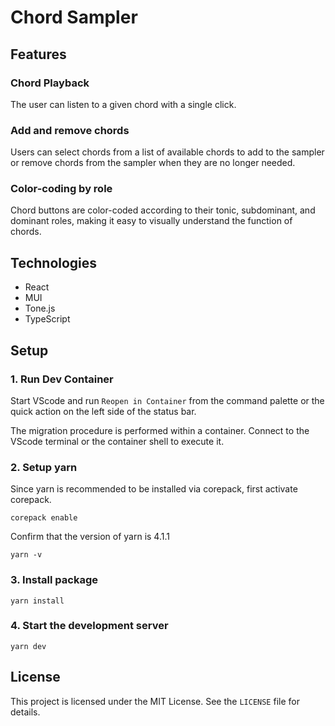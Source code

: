 # Chord Sampler

## Features

### Chord Playback

The user can listen to a given chord with a single click.

### Add and remove chords

Users can select chords from a list of available chords to add to the sampler or remove chords from the sampler when they are no longer needed.

### Color-coding by role

Chord buttons are color-coded according to their tonic, subdominant, and dominant roles, making it easy to visually understand the function of chords.

## Technologies

- React
- MUI
- Tone.js
- TypeScript

## Setup

### 1. Run Dev Container

Start VScode and run `Reopen in Container` from the command palette or the quick action on the left side of the status bar.

The migration procedure is performed within a container.
Connect to the VScode terminal or the container shell to execute it.

### 2. Setup yarn

Since yarn is recommended to be installed via corepack, first activate corepack.

```
corepack enable
```

Confirm that the version of yarn is 4.1.1

```
yarn -v
```

### 3. Install package

```
yarn install
```

### 4. Start the development server

```
yarn dev
```

## License

This project is licensed under the MIT License. See the `LICENSE` file for details.
